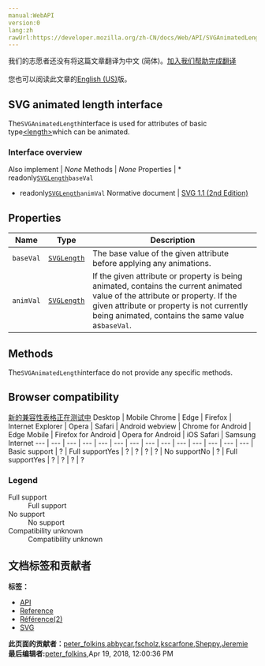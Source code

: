 ```yaml
---
manual:WebAPI
version:0
lang:zh
rawUrl:https://developer.mozilla.org/zh-CN/docs/Web/API/SVGAnimatedLength
---
```




<bdi>我们的志愿者还没有将这篇文章翻译为<bdi>中文 (简体)</bdi>。[加入我们帮助完成翻译](%17410 "")<br></br>您也可以阅读此文章的[English (US)](%17411 "")版。</bdi>





## SVG animated length interface<a name="SVG_animated_length_interface"></a>


The`SVGAnimatedLength`interface is used for attributes of basic type[&lt;length&gt;](%17412 "https://developer.mozilla.org/en/SVG/Content_type#Length")which can be animated.


### Interface overview<a name="Interface_overview"></a>
Also implement | <em>None</em> 
Methods | <em>None</em> 
Properties | * readonly[`SVGLength`](%17413 "The SVGLength interface correspond to the <length> basic data type.")`baseVal`
* readonly[`SVGLength`](%17413 "The SVGLength interface correspond to the <length> basic data type.")`animVal` 
Normative document | [SVG 1.1 (2nd Edition)](%17414 "http://www.w3.org/TR/SVG11/types.html#InterfaceSVGAnimatedLength") 


## Properties<a name="Properties"></a>
Name | Type | Description 
 ---  |  ---  |  ---  | 
`baseVal` | [`SVGLength`](%17413 "The SVGLength interface correspond to the <length> basic data type.") | The base value of the given attribute before applying any animations. 
`animVal` | [`SVGLength`](%17413 "The SVGLength interface correspond to the <length> basic data type.") | If the given attribute or property is being animated, contains the current animated value of the attribute or property. If the given attribute or property is not currently being animated, contains the same value as`baseVal`. 


## Methods<a name="Methods"></a>


The`SVGAnimatedLength`interface do not provide any specific methods.


## Browser compatibility<a name="Browser_compatibility"></a>
[新的兼容性表格正在测试中<i></i>](%3360 "")
<abbr>Desktop<i></i></abbr> | <abbr>Mobile<i></i></abbr> 
<abbr>Chrome<i></i></abbr> | <abbr>Edge<i></i></abbr> | <abbr>Firefox<i></i></abbr> | <abbr>Internet Explorer<i></i></abbr> | <abbr>Opera<i></i></abbr> | <abbr>Safari<i></i></abbr> | <abbr>Android webview<i></i></abbr> | <abbr>Chrome for Android<i></i></abbr> | <abbr>Edge Mobile<i></i></abbr> | <abbr>Firefox for Android<i></i></abbr> | <abbr>Opera for Android<i></i></abbr> | <abbr>iOS Safari<i></i></abbr> | <abbr>Samsung Internet<i></i></abbr> 
 ---  |  ---  |  ---  |  ---  |  ---  |  ---  |  ---  |  ---  |  ---  |  ---  |  ---  |  ---  |  ---  |  ---  | 
Basic support | <abbr>?</abbr> | <abbr>Full support</abbr>Yes | <abbr>?</abbr> | <abbr>?</abbr> | <abbr>?</abbr> | <abbr>?</abbr> | <abbr>No support</abbr>No | <abbr>?</abbr> | <abbr>Full support</abbr>Yes | <abbr>?</abbr> | <abbr>?</abbr> | <abbr>?</abbr> | <abbr>?</abbr> 


### Legend<a name="Legend"></a>
<dl><dt><abbr>Full support</abbr></dt><dd>Full support</dd><dt><abbr>No support</abbr></dt><dd>No support</dd><dt><abbr>Compatibility unknown</abbr></dt><dd>Compatibility unknown</dd></dl>



## 文档标签和贡献者
**标签：**
* [API](%50 "")
* [Reference](%3381 "")
* [Référence(2)](%3892 "")
* [SVG](%457 "")

**此页面的贡献者：**[peter_folkins](%17409 ""),[abbycar](%15784 ""),[fscholz](%60 ""),[kscarfone](%3900 ""),[Sheppy](%405 ""),[Jeremie](%4470 "")
**最后编辑者:**[peter_folkins](%17409 ""),<time>Apr 19, 2018, 12:00:36 PM</time>


